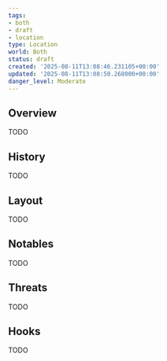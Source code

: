 ```yaml
---
tags:
- both
- draft
- location
type: Location
world: Both
status: draft
created: '2025-08-11T13:08:46.231105+00:00'
updated: '2025-08-11T13:08:50.268000+00:00'
danger_level: Moderate
---
```



## Overview

TODO
## History

TODO
## Layout

TODO
## Notables

TODO
## Threats

TODO
## Hooks

TODO
